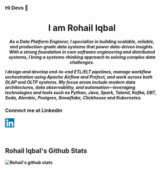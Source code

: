 ### Hi Devs 👋
<h1 align="center">I am Rohail Iqbal</h1>
<p align="center"> <b><i>As a Data Platform Engineer, I specialize in building scalable, reliable, and production-grade data systems that power data-driven insights. With a strong foundation in core software engineering and distributed systems, I bring a systems-thinking approach to solving complex data challenges.

I design and develop end-to-end ETL/ELT pipelines, manage workflow orchestration using Apache Airflow and Prefect, and work across both OLAP and OLTP systems. My focus areas include modern data architectures, data observability, and automation—leveraging technologies and tools such as Python, Java, Spark, Talend, Kafka, DBT, Soda, Alembic, Postgres, Snowflake, Clickhouse and Kubernetes.</i><b> </p>

### Connect me at Linkedin

<span><a href="www.linkedin.com/in/rohail-iqbal-7222891b6" ><img src="images/linkedin.png" width="30" height="30" /></a>

<br>

## Rohail Iqbal's Github Stats

<span> ![Rohail's github stats](https://github-readme-stats.vercel.app/api?username=iqbalrohail&theme=tokyonight&show_icons=true&count_private=true) </span>



